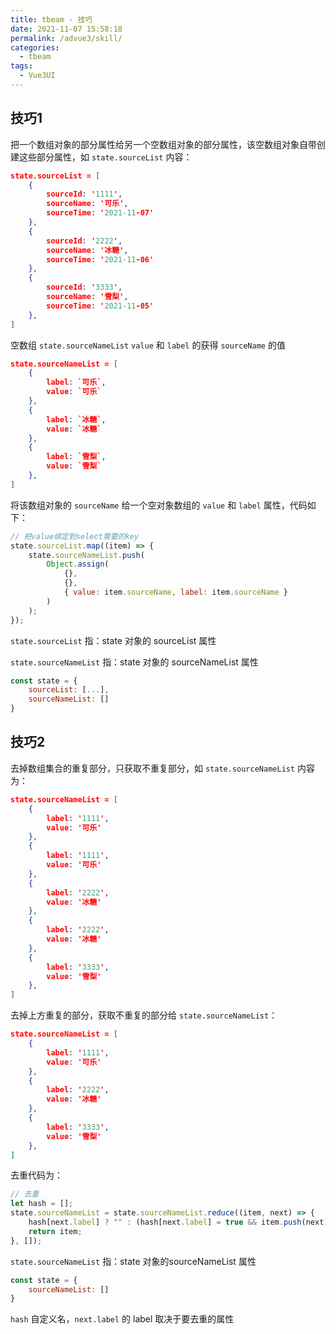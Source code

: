 ```yaml
---
title: tbeam - 技巧
date: 2021-11-07 15:58:18
permalink: /advue3/skill/
categories:
  - tbeam
tags: 
  - Vue3UI
---
```




## 技巧1

把一个数组对象的部分属性给另一个空数组对象的部分属性，该空数组对象自带创建这些部分属性，如 `state.sourceList` 内容：

```json
state.sourceList = [
	{
		sourceId: '1111',
        sourceName: '可乐',
        sourceTime: '2021-11-07'
	},
    {
		sourceId: '2222',
        sourceName: '冰糖',
        sourceTime: '2021-11-06'
	},
    {
		sourceId: '3333',
        sourceName: '雪梨',
        sourceTime: '2021-11-05'
	},
]
```

空数组 `state.sourceNameList` `value` 和 `label` 的获得 `sourceName` 的值

```json
state.sourceNameList = [
	{
		label: `可乐`,
        value: `可乐`
	},
    {
		label: `冰糖`,
        value: `冰糖`
	},
    {
		label: `雪梨`,
        value: `雪梨`
	},
]
```

将该数组对象的 `sourceName` 给一个空对象数组的 `value` 和 `label` 属性，代码如下：

```js
// 把value绑定到select需要的key
state.sourceList.map((item) => {
    state.sourceNameList.push(
        Object.assign(
            {},
            {},
            { value: item.sourceName, label: item.sourceName }
        )
    );	
});
```

`state.sourceList` 指：state 对象的 sourceList 属性

`state.sourceNameList` 指：state 对象的 sourceNameList 属性

```js
const state = {
    sourceList: [...],
    sourceNameList: []
}
```

## 技巧2

去掉数组集合的重复部分，只获取不重复部分，如 `state.sourceNameList` 内容为：

```json
state.sourceNameList = [
	{
		label: '1111',
        value: '可乐'
	},
    {
		label: '1111',
        value: '可乐'
	},
    {
		label: '2222',
        value: '冰糖'
	},
    {
		label: '2222',
        value: '冰糖'
	},
    {
		label: '3333',
        value: '雪梨'
	},
]
```

去掉上方重复的部分，获取不重复的部分给 `state.sourceNameList`：

```json
state.sourceNameList = [
	{
		label: '1111',
        value: '可乐'
	},
    {
		label: '2222',
        value: '冰糖'
	},
    {
		label: '3333',
        value: '雪梨'
	},
]
```

去重代码为：

```js
// 去重
let hash = [];
state.sourceNameList = state.sourceNameList.reduce((item, next) => {
    hash[next.label] ? "" : (hash[next.label] = true && item.push(next));
    return item;
}, []);
```

`state.sourceNameList` 指：state 对象的sourceNameList 属性

```js
const state = {
    sourceNameList: []
}
```

`hash` 自定义名，`next.label` 的 label 取决于要去重的属性

